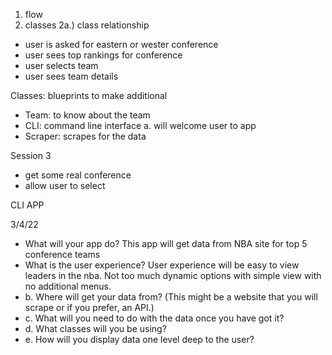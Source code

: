 1. flow
2. classes
  2a.) class relationship   

- user is asked for eastern or wester conference
- user sees top rankings for conference
- user selects team
- user sees team details

Classes: blueprints to make additional 
- Team: to know about the team
- CLI: command line interface
   a. will welcome user to app
- Scraper: scrapes for the data

Session 3
- get some real conference
- allow user to select

CLI APP

3/4/22

- What will your app do? 
This app will get data from NBA site for top 5 conference teams
- What is the user experience?
User experience will be easy to view leaders in the nba. Not too much dynamic options with simple view with no additional menus.
- b. Where will get your data from? (This might be a website that you will scrape or if you prefer, an API.) 
- c. What will you need to do with the data once you have got it? 
- d. What classes will you be using? 
- e. How will you display data one level deep to the user?